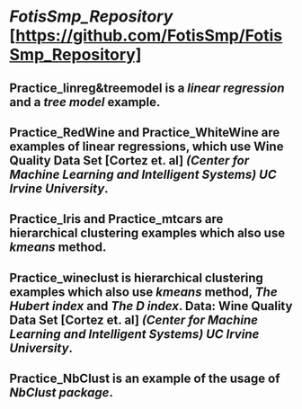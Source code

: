 # *FotisSmp_Repository* [https://github.com/FotisSmp/FotisSmp_Repository]
## **Practice_linreg&treemodel** is a *linear regression* and a *tree model* example.
## Practice_RedWine and Practice_WhiteWine are examples of linear regressions, which use **Wine Quality Data Set [Cortez et. al]** *(Center for Machine Learning and Intelligent Systems) UC Irvine University*.
## Practice_Iris and Practice_mtcars are **hierarchical clustering** examples which also use *kmeans* method.
## Practice_wineclust is **hierarchical clustering** examples which also use *kmeans* method, *The Hubert index* and *The D index*. Data: **Wine Quality Data Set [Cortez et. al]** *(Center for Machine Learning and Intelligent Systems) UC Irvine University*.
## Practice_NbClust is an example of the usage of *NbClust package*.
